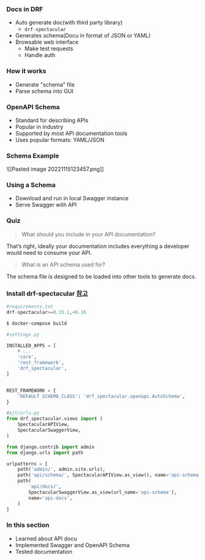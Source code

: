 ### Docs in DRF
- Auto generate doc(with third party library)
	- `drf-spectacular`
- Generates schema(Docu in format of JSON or YAML)
- Browsable web interface
	- Make test requests
	- Handle auth
### How it works
- Generate "schema" file
- Parse schema into GUI

### OpenAPI Schema
- Standard for describing APIs
- Popular in industry
- Supported by most API documentation tools
- Uses popular formats: YAML/JSON

### Schema Example
![[Pasted image 20221115123457.png]]

### Using a Schema
- Download and run in local Swagger instance
- Serve Swagger with API

### Quiz
> What should you include in your API documentation?

That’s right, ideally your documentation includes everything a developer would need to consume your API.

>What is an API schema used for?

The schema file is designed to be loaded into other tools to generate docs.


### Install drf-spectacular [참고](https://drf-spectacular.readthedocs.io/en/latest/index.html)
```python
#requirements.txt
drf-spectacular>=0.15.1,<0.16
```
```bash
$ docker-compose build
```
```python
#settings.py

INSTALLED_APPS = [
	# ...
    'core',
    'rest_framework',
    'drf_spectacular',
]


REST_FRAMEWORK = {
    'DEFAULT_SCHEMA_CLASS': 'drf_spectacular.openapi.AutoSchema',
}

#pjt/urls.py
from drf_spectacular.views import (
    SpectacularAPIView,
    SpectacularSwaggerView,
)

from django.contrib import admin
from django.urls import path

urlpatterns = [
    path('admin/', admin.site.urls),
    path('api/schema/', SpectacularAPIView.as_view(), name='api-schema'),
    path(
        'api/docs/',
        SpectacularSwaggerView.as_view(url_name='api-schema'),
        name='api-docs',
    )
]
```

### In this section
- Learned about API docu
- Implemented Swagger and OpenAPI Schema
- Tested documentation
